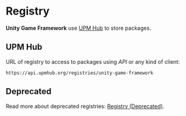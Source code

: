 # Registry

**Unity Game Framework** use [UPM Hub](https://upmhub.org) to store packages.

## UPM Hub

URL of registry to access to packages using _API_ or any kind of client:

```
https://api.upmhub.org/registries/unity-game-framework
```

## Deprecated

Read more about deprecated registries: [Registry (Deprecated)](registry-deprecated.md).
